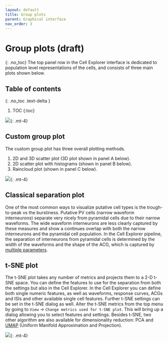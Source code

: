 ```yaml
---
layout: default
title: Group plots
parent: Graphical interface
nav_order: 3
---
```

# Group plots (draft)
{: .no_toc}
The top panel row in the Cell Explorer interface is dedicated to population level representations of the cells, and consists of three main plots shown below.

## Table of contents
{: .no_toc .text-delta }

1. TOC
{:toc}

![](https://buzsakilab.com/wp/wp-content/uploads/2020/02/groupPlots-1.png){: .mt-4}

## Custom group plot
The custom group plot has three overall plotting methods.
1. 2D and 3D scatter plot (3D plot shown in panel A below).
2. 2D scatter plot with histograms (shown in panel B below).
4. Raincloud plot (shown in panel C below).

![](https://buzsakilab.com/wp/wp-content/uploads/2020/02/groupPlotsOther-1.png){: .mt-4}

## Classical separation plot
One of the most common ways to visualize putative cell types is the trough-to-peak vs the burstiness. Putative PV cells (narrow waveform interneurons) separate very nicely from pyramidal cells due to their narrow waveforms. The wide waveform interneurons are less clearly captured by these measures and show a continues overlap with both the narrow interneurons and the pyramidal cell population. In the Cell Explorer pipeline, the separation of interneurons from pyramidal cells is determined by the width of the waveforms and the shape of the ACG, which is captured by [multiple parameters]({{"/datastructure/standard-cell-metrics/#cell-type-classification"|absolute_url}}).

## t-SNE plot
The t-SNE plot takes any number of metrics and projects them to a 2-D t-SNE space. You can define the features to use for the separation from both the settings but also in the Cell Explorer. In the Cell Explorer you can define both single numeric features, as well as waveforms, response curves, ACGs and ISIs and other available single cell features. Further t-SNE settings can be set in the t-SNE dialog as well. Alter the t-SNE metrics from the top menu by going to `View` -> `Change metrics used for t-SNE plot`. This will bring up a dialog allowing you to select features and settings. Besides t-SNE, two other algorithm are also available for dimensionality reduction: PCA and [UMAP](https://umap-learn.readthedocs.io/en/latest/) (Uniform Manifold Approximation and Projection). 

![](https://buzsakilab.com/wp/wp-content/uploads/2020/02/tSNE-cell-type.png){: .mt-4}
